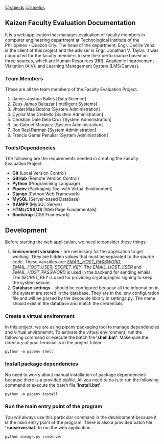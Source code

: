 [![shields](https://img.shields.io/badge/Kaizen-Faculty%20Evaluation-brightgreen)](https://github.com/zEuS-0390/kaizen-faculty-eval) [![shields](https://img.shields.io/badge/TIP-Quezon%20City-yellow)](https://www.tip.edu.ph/)

## Kaizen Faculty Evaluation Documentation
It is a web application that manages evaluation of faculty members in computer engineering department at Technological Institute of the Philippines - Quezon City. The head of the department, Engr. Cecille Venal is the client of this project and the adviser is Engr. Jonathan V. Taylar. It was conducted for the faculty members to see their performance based on three sources, which are Human Resources (HR), Academic Improvement Visitation (AIV), and Learning Management System (LMS/Canvas).

### Team Members
These are all the team members of the Faculty Evaluation Project.
1. James Joshua Balles [Data Science]
2. Zeus James Baltazar [Intelligent Systems]
3. Jholet Mae Botona [System Administration]
4. Cynna Mae Crebello [System Administration]
5. Christian Dale Dela Cruz [System Administration]
6. Ian Gabriel Marquez [System Administration]
7. Ron Rasl Parman [System Administration]
8. Francis Gener Penuliar [System Administration]

### Tools/Dependencies
The following are the requirements needed in creating the Faculty Evaluation Project.
* **Git** (Local Version Control)
* **GitHub** (Remote Version Control) 
* **Python**  (Programming Language) 
* **Pipenv** (Packaging Tool with Virtual Environment) 
* **Django** (Python Web Framework) 
* **MySQL** (Server-based Database)
* **XAMPP** (MySQL Server)
* **HTML/CSS/JS** (Web Page Fundamentals)
* **Bootstrap** (CSS Framework)

## Development

Before starting the web application, we need to consider these things:
1. **Environment variables** - are necessary for the application to get working. They are hidden values that must be separated to the source code. These variables are: [*EMAIL_HOST_PASSWORD*](https://docs.djangoproject.com/en/4.0/ref/settings/#email-host-password), [*EMAIL_HOST_USER*](https://docs.djangoproject.com/en/4.0/ref/settings/#std-setting-EMAIL_HOST_USER), [*SECRET_KEY*](https://docs.djangoproject.com/en/4.0/ref/settings/#secret-key). The *EMAIL_HOST_USER* and *EMAIL_HOST_PASSWORD* is used in the backend for sending emails. The *SECRET_KEY* is used for providing cryptographic signing to keep the system secure.
2. **Database settings** - should be configured because all the information in the system are stored in the database. They are in the .env configuration file and will be parsed by the decouple library in settings.py. The name should exist in the database and match the credentials.

### Create a virtual environment
In this project, we are using pipenv packaging tool to manage dependencies and virtual environemnt. To activate the virtual environment, run the following command or execute
the batch file **'shell.bat'**. Make sure the directory of your terminal is in the project folder. 
```python
python -m pipenv shell
```

### Install package dependencies
No need to worry about manual installation of package dependencies because there is a provided pipfile. All you need to do is to run the following command or execute the
batch file **'install.bat'**.
```python
python -m pipenv install
```

### Run the main entry point of the program
You will always use this particular command in the development because it is the main entry point of the program. There is also a provided batch file **'runserver.bat'** to run the web application. 
```python
python manage.py runserver
```

